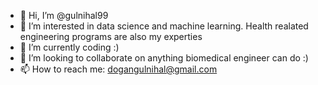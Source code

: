 - 👋 Hi, I’m @gulnihal99
- 👀 I’m interested in data science and machine learning. Health realated engineering programs are also my experties
- 🌱 I’m currently coding :)
- 💞️ I’m looking to collaborate on anything biomedical engineer can do :)
- 📫 How to reach me: dogangulnihal@gmail.com

<!---
gulnihal99/gulnihal99 is a ✨ special ✨ repository because its `README.md` (this file) appears on your GitHub profile.
You can click the Preview link to take a look at your changes.
--->
